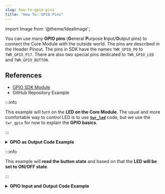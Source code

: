 ```yaml
---
slug: how-to-gpio-pins
title: "How To: GPIO Pins"
---
```

import Image from '@theme/IdealImage';

You can use many **GPIO pins** (**G**eneral **P**urpose **I**nput/**O**utput pins) to connect the Core Module with the outside world.
The pins are described in the Header Pinout. The pins in SDK have the names `TWR_GPIO_P0` to `TWR_GPIO_P17`. There are also two special pins dedicated to `TWR_GPIO_LED` and `TWR_GPIO_BUTTON`.

## References
- [GPIO SDK Module](https://sdk.hardwario.com/group__twr__gpio.html)
- GitHub Repository Example

:::info

This example will turn on the **LED on the Core Module**. The usual and more comfortable way to control LED is to use [**`twr_led`**](./led-control.md) code, but we use the `twr_gpio` for now to explain the **GPIO basics**.

:::

<details><summary><b>GPIO as Output Code Example</b></summary>
<p>

  ```c showLineNumbers
  #include <application.h>

  void application_init(void)
  {
      twr_gpio_init(TWR_GPIO_LED);
      twr_gpio_set_mode(TWR_GPIO_LED, TWR_GPIO_MODE_OUTPUT);
      twr_gpio_set_output(TWR_GPIO_LED, 1);
  }
  ```

</p>
</details>

:::info

This example will **read the button state** and based on that the **LED will be set to ON/OFF state**.

:::

<details><summary><b>GPIO Input and Output Code Example</b></summary>
<p>

  ```c showLineNumbers
  #include <application.h>

  void application_init(void)
  {
      twr_gpio_init(TWR_GPIO_LED);
      twr_gpio_set_mode(TWR_GPIO_LED, TWR_GPIO_MODE_OUTPUT);

      twr_gpio_init(TWR_GPIO_BUTTON);
      twr_gpio_set_mode(TWR_GPIO_BUTTON, TWR_GPIO_MODE_INPUT);

      // The Core Module has hardware pull-down so next call is commented out
      // twr_gpio_set_pull(TWR_GPIO_BUTTON, TWR_GPIO_PULL_DOWN);
  }

  void application_task()
  {
      uint8_t button_state = twr_gpio_get_input(TWR_GPIO_BUTTON);
      twr_gpio_set_output(TWR_GPIO_LED, button_state);

      // Repeat this task again after 10 ms
      twr_scheduler_plan_current_relative(10);
  }
  ```

</p>
</details>
